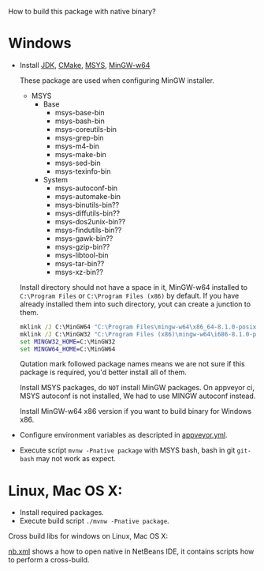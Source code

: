 How to build this package with native binary?

# Windows
- Install
  [JDK](https://www.oracle.com/technetwork/java/javase/downloads/index.html),
  [CMake](https://cmake.org/download/),
  [MSYS](https://osdn.net/projects/mingw/releases/),
  [MinGW-w64](https://sourceforge.net/projects/mingw-w64/)

  These package are used when configuring MinGW installer.

  - MSYS
    - Base
      - msys-base-bin
      - msys-bash-bin
      - msys-coreutils-bin
      - msys-grep-bin
      - msys-m4-bin
      - msys-make-bin
      - msys-sed-bin
      - msys-texinfo-bin
    - System
      - msys-autoconf-bin
      - msys-automake-bin
      - msys-binutils-bin??
      - msys-diffutils-bin??
      - msys-dos2unix-bin??
      - msys-findutils-bin??
      - msys-gawk-bin??
      - msys-gzip-bin??
      - msys-libtool-bin
      - msys-tar-bin??
      - msys-xz-bin??

  Install directory should not have a space in it,
  MinGW-w64 installed to `C:\Program Files` or `C:\Program Files (x86)` by default.
  If you have already installed them into such directory, yout can create a junction to them.
  ```cmd
  mklink /J C:\MinGW64 "C:\Program Files\mingw-w64\x86_64-8.1.0-posix-seh-rt_v6-rev0\mingw64"
  mklink /J C:\MinGW32 "C:\Program Files (x86)\mingw-w64\i686-8.1.0-posix-dwarf-rt_v6-rev0\mingw32"
  set MINGW32_HOME=C:\MinGW32
  set MINGW64_HOME=C:\MinGW64
  ```

  Qutation mark followed package names means we are not sure
  if this package is required, you'd better install all of them.

  Install MSYS packages, do `NOT` install MinGW packages.
  On appveyor ci, MSYS autoconf is not installed, We had to use MINGW autoconf instead.

  Install MinGW-w64 x86 version if you want to build binary for Windows x86.

- Configure environment variables as descripted in [appveyor.yml](../appveyor.yml).
- Execute script `mvnw -Pnative package` with MSYS bash, bash in git `git-bash` may not work as expect.

# Linux, Mac OS X:
- Install required packages.
- Execute build script `./mvnw -Pnative package`.

Cross build libs for windows on Linux, Mac OS X:

[nb.xml](../libjnc/nb.yml) shows a how to open native in NetBeans IDE,
it contains scripts how to perform a cross-build.
